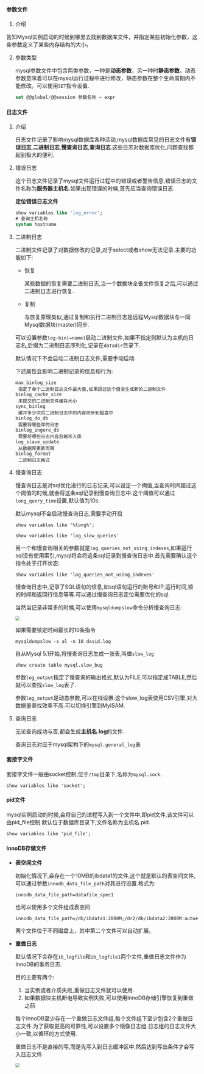 #### 参数文件

1.  介绍

   告知Mysql实例启动的时候到哪里去找到数据库文件，并指定某些初始化参数，这些参数定义了某些内存结构的大小。

2. 参数类型

   mysql参数文件中包含两类参数，一种是**动态参数**，另一种时**静态参数**。动态参数意味着可以在mysql运行过程中进行修改，静态参数在整个生命周期内不能修改。可以使用`SET`指令设置.

   ```sql
   set @@global/@@session 参数名称 = expr
   ```

#### 日志文件

1. 介绍

   日志文件记录了影响mysql数据库各种活动,mysql数据库常见的日志文件有**错误日志**,**二进制日志**,**慢查询日志**,**查询日志**.这些日志对数据库优化,问题查找都起到极大的便利.

2. 错误日志

   这个日志文件记录了mysql文件运行过程中的错误或者警告信息,错误日志的文件名称为**服务器主机名**.如果出现错误的时候,首先应当查询错误日志.

   **定位错误日志文件**

   ```sql
   show variables like 'log_error';
   # 查询主机名称
   system hostname
   ```

3. 二进制日志

   二进制文件记录了对数据修改的记录,对于select或者show无法记录.主要的功能如下:

   + 恢复

     某些数据的恢复需要二进制日志,当一个数据块全备文件恢复之后,可以通过二进制日志进行恢复.

   + 复制

     与恢复原理类似,通过复制和执行二进制日志是远程Mysql数据块与一同Mysql数据块(master)同步.

   可以设置参数`log-bin[=name]`启动二进制文件,如果不指定则默认为主机的日志名,后缀为二进制日志序列化,记录在`datadir`目录下.

   默认情况下不会启动二进制日志文件,需要手动启动.

   下述属性会影响二进制记录的信息和行为:

   ```shell
   max_binlog_size
   	指定了单个二进制日志文件最大值,如果超过这个值会生成新的二进制文件
   binlog_cache_size
   	未提交的二进制文件缓存大小
   sync_binlog
   	缓冲多少次将二进制日志中的内容同步到磁盘中
   binlog_do_db
   	需要将哪些库的日志
   binlog_ingore_db
   	需要将哪些日志内容忽略写入库
   log_slave_update
   	从数据库更新周期
   binlog_format
   	二进制日志格式
   ```

   

4. 慢查询日志

   慢查询日志是对sql优化进行的日志记录,可以设定一个阈值,当查询时间超过这个阈值的时候,就会将这条sql记录到慢查询日志中.这个阈值可以通过`long_query_time`设置,默认值为10s.

   默认mysql不会启动慢查询日志,需要手动开启

   ```shell
   show variables like '%long%';
   
   show variables like 'log_slow_queries'
   ```

   另一个和慢查询相关的参数就是`log_queries_not_using_indexes`,如果运行sql没有使用索引,mysql将会将这条sql记录到慢查询日志中.首先需要确认这个指令处于打开状态:

   ```shell
   show variables like 'log_queries_not_using_indexes'
   ```

   慢查询日志中,记录了SQL语句的信息,如sql语句运行的账号和IP,运行时间,锁的时间和返回行信息等等.可以通过慢查询日志定位需要优化的sql.

   当然当记录非常多的时候,可以使用`mysqldumpslow`命令分析慢查询日志:

   <img src="E:\截图文件\慢查询日志形式.png" style="zoom:67%;" />

   如果需要锁定时间最长的10条指令

   ```shell
   mysqldumpslow -s al -n 10 david.log
   ```

   自从Mysql 5.1开始,将慢查询日志生成一张表,叫做`slow_log`

   ```shell
   show create table mysql.slow_bug
   ```

   参数`log_output`指定了慢查询的输出格式,默认为FILE,可以指定成TABLE,然后就可以查找`slow_log`表了.

   参数`log_output`是动态参数,可以在线设置.这个slow_log表使用CSV引擎,对大数据量查找效率不高.可以切换引擎到MyISAM.

5. 查询日志

   无论查询成功与否,都会生成**主机名.log**的文件.

   查询日志对应于mysql架构下的`mysql.general_log`表

#### 套接字文件

套接字文件一般由socket控制,位于`/tmp`目录下,名称为`mysql.sock`.

```shell
show variables like 'socket';
```

#### pid文件

mysql实例启动的时候,会将自己的进程写入到一个文件中,即pid文件,该文件可以由pid_file控制.默认位于数据库目录下,文件名称为主机名.pid.

```shell
show variables like 'pid_file';
```

#### InnoDB存储文件

+ **表空间文件**

  初始化情况下,会存在一个10MB的ibdata1的文件,这个就是默认的表空间文件,可以通过参数`innodb_data_file_path`对其进行设置.格式为:

  ```shell
  innodb_data_file_path=datafile_spec1
  ```

  也可以使用多个文件组成表空间

  ```shell
  innodb_data_file_path=/db/ibdata1:2000M;/dr2/db/ibdata2:2000M:autoextend
  ```

  两个文件位于不同磁盘上，其中第二个文件可以自动扩展。

+ **重做日志**

  默认情况下会存在`ib_logfile`和`ib_logfile1`两个文件,重做日志文件作为InnoDB的事务日志.
  
  目的主要有两个:
  
  1. 当实例或者介质失败,重做日志文件就可以使用.
  2.  如果数据块主机断电导致实例失败,可以使用InnoDB存储引擎恢复到重做之前
  
  每个InnoDB至少存在一个重做日志文件组,每个文件组下至少包含2个重做日志文件.为了获取更高的可靠性,可以设置多个镜像日志组.日志组的日志文件大小一致,以循环的方式使用.
  
  重做日志不是直接的写,而是先写入到日志缓冲区中,然后达到写出条件才会写入日志文件.
  
  <img src="E:\截图文件\重做日志写出.png" style="zoom:67%;" />